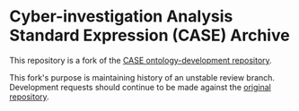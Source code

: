 # Cyber-investigation Analysis Standard Expression (CASE) Archive

This repository is a fork of the [CASE ontology-development repository](https://github.com/casework/CASE/).

This fork's purpose is maintaining history of an unstable review branch.  Development requests should continue to be made against the [original repository](https://github.com/casework/CASE/).
